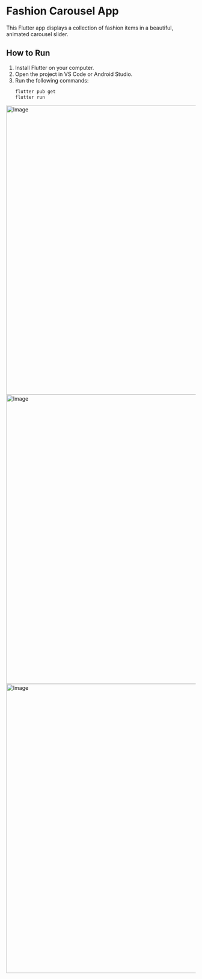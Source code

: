 # Fashion Carousel App

This Flutter app displays a collection of fashion items in a beautiful, animated carousel slider.

## How to Run
1. Install Flutter on your computer.
2. Open the project in VS Code or Android Studio.
3. Run the following commands:
   ```bash
   flutter pub get
   flutter run


<img width="1366" height="768" alt="Image" src="https://github.com/user-attachments/assets/29dcd0fa-4a3a-4771-8c2f-702fe1c8ba93" />

<img width="1366" height="768" alt="Image" src="https://github.com/user-attachments/assets/457e71bd-71a2-45f6-bcd5-b462c0ad7f8c" />

<img width="1366" height="768" alt="Image" src="https://github.com/user-attachments/assets/0abc3543-3943-437f-a91d-489541ae3b8b" />
